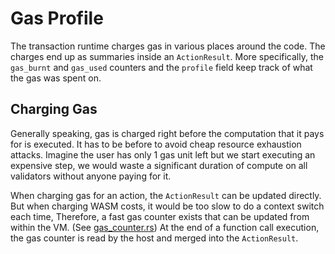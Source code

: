# Gas Profile

The transaction runtime charges gas in various places around the code. The
charges end up as summaries inside an `ActionResult`. More specifically, the
`gas_burnt` and `gas_used` counters and the `profile` field keep track of what
the gas was spent on.

## Charging Gas
Generally speaking, gas is charged right before the computation that it pays for
is executed. It has to be before to avoid cheap resource exhaustion attacks.
Imagine the user has only 1 gas unit left but we start executing an expensive
step, we would waste a significant duration of compute on all validators without
anyone paying for it.

When charging gas for an action, the `ActionResult` can be updated directly. But
when charging WASM costs, it would be too slow to do a context switch each time,
Therefore, a fast gas counter exists that can be updated from within the VM.
(See
[gas_counter.rs](https://github.com/near/nearcore/blob/master/runtime/near-vm-logic/src/gas_counter.rs))
At the end of a function call execution, the gas counter is read by the host and
merged into the `ActionResult`.

<!-- TODO: Difference between `Cost` in profiles and `Parameter` -->
<!-- TODO: Transaction profiles vs Receipt Profiles -->

